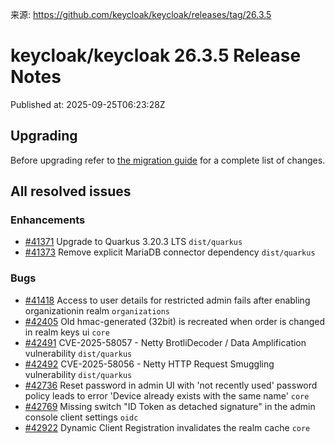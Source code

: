 来源: https://github.com/keycloak/keycloak/releases/tag/26.3.5

# keycloak/keycloak 26.3.5 Release Notes

Published at: 2025-09-25T06:23:28Z

<div>

<h2>Upgrading</h2>
<p>Before upgrading refer to <a href="https://www.keycloak.org/docs/latest/upgrading/#migration-changes">the migration guide</a> for a complete list of changes.</p>

<h2>All resolved issues</h2>



<h3>Enhancements</h3>
<ul>
<li><a href="https://github.com/keycloak/keycloak/issues/41371">#41371</a> Upgrade to Quarkus 3.20.3 LTS <code>dist/quarkus</code></li>
<li><a href="https://github.com/keycloak/keycloak/issues/41373">#41373</a> Remove explicit MariaDB connector dependency <code>dist/quarkus</code></li>
</ul>

<h3>Bugs</h3>
<ul>
<li><a href="https://github.com/keycloak/keycloak/issues/41418">#41418</a> Access to user details for restricted admin fails after enabling organizationin realm <code>organizations</code></li>
<li><a href="https://github.com/keycloak/keycloak/issues/42405">#42405</a> Old hmac-generated (32bit) is recreated when order is changed in realm keys ui <code>core</code></li>
<li><a href="https://github.com/keycloak/keycloak/issues/42491">#42491</a> CVE-2025-58057 - Netty BrotliDecoder / Data Amplification vulnerability <code>dist/quarkus</code></li>
<li><a href="https://github.com/keycloak/keycloak/issues/42492">#42492</a> CVE-2025-58056 - Netty HTTP Request Smuggling vulnerability <code>dist/quarkus</code></li>
<li><a href="https://github.com/keycloak/keycloak/issues/42736">#42736</a> Reset password in admin UI with 'not recently used' password policy leads to error 'Device already exists with the same name' <code>core</code></li>
<li><a href="https://github.com/keycloak/keycloak/issues/42769">#42769</a> Missing switch "ID Token as detached signature" in the admin console client settings <code>oidc</code></li>
<li><a href="https://github.com/keycloak/keycloak/issues/42922">#42922</a> Dynamic Client Registration invalidates the realm cache <code>core</code></li>
</ul>

</div>